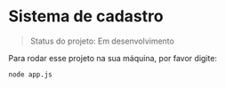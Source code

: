 <h1>Sistema de cadastro</h1>

>Status do projeto: Em desenvolvimento

Para rodar esse projeto na sua máquina, por favor digite:

```
node app.js
```
